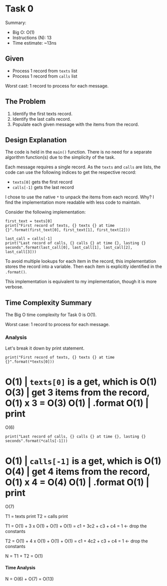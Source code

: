 # Task 0

Summary:

* Big O:  O(1)
* Instructions (N): 13
* Time estimate: ~13ns

## Given

* Process 1 record from `texts` list
* Process 1 record from `calls` list

Worst cast: 1 record to process for each message.

## The Problem

1. Identify the first texts record.
2. Identify the last calls record.
3. Populate each given message with the items from the record.

## Design Explanation

The code is held in the `main()` function.  There is no need for a separate algorithm function(s) due to the simplicity
of the task.

Each message requires a single record.  As the `texts` and `calls` are lists, the code can use the following indices to
get the respective record:

* `texts[0]` gets the first record
* `calls[-1]` gets the last record

I chose to use the native `*` to unpack the items from each record.  Why? I find the implementation more readable with
less code to maintain.

Consider the following implementation:

```
first_text = texts[0]
print("First record of texts, {} texts {} at time {}".format(first_text[0], first_text[1], first_text[2]))

last_call = calls[-1]
print("Last record of calls, {} calls {} at time {}, lasting {} seconds".format(last_call[0], last_call[1], last_call[2], last_call[3]))
```

To avoid multiple lookups for each item in the record, this implementation stores the record into a variable.  Then each item
is explicitly identified in the `.format()`.

This implementation is equivalent to my implementation, though it is more verbose.


## Time Complexity Summary

The Big O time complexity for Task 0 is O(1).

Worst case: 1 record to process for each message.

### Analysis

Let's break it down by print statement.

```
print("First record of texts, {} texts {} at time {}".format(*texts[0]))
```

O(1) | `texts[0]` is a get, which is O(1)
O(3) | get 3 items from the record, O(1) x 3 = O(3)
O(1) | .format
O(1) | print
======
O(6)

```
print("Last record of calls, {} calls {} at time {}, lasting {} seconds".format(*calls[-1]))
```

O(1) | `calls[-1]` is a get, which is O(1)
O(4) | get 4 items from the record, O(1) x 4 = O(4)
O(1) | .format
O(1) | print
======
O(7)

T1 = texts print
T2 = calls print

T1 = O(1) + 3 x O(1) + O(1) + O(1)
   = c1 + 3c2 + c3 + c4
   = 1 <- drop the constants

T2 = O(1) + 4 x O(1) + O(1) + O(1)
   = c1 + 4c2 + c3 + c4
   = 1 <- drop the constants

N = T1 + T2
  = O(1)

#### Time Analysis

N = O(6) + O(7)
  = O(13)

